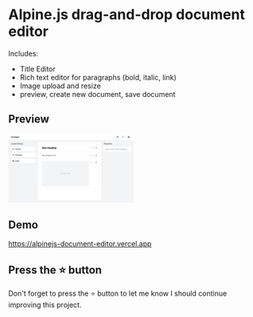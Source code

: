 # Alpine.js drag-and-drop document editor

Includes:

-   Title Editor
-   Rich text editor for paragraphs (bold, italic, link)
-   Image upload and resize
-   preview, create new document, save document

## Preview

<img src="preview.png" style="width: 50%" />

## Demo

https://alpinejs-document-editor.vercel.app

## Press the :star: button

Don't forget to press the :star: button to let me know I should continue improving this project.
